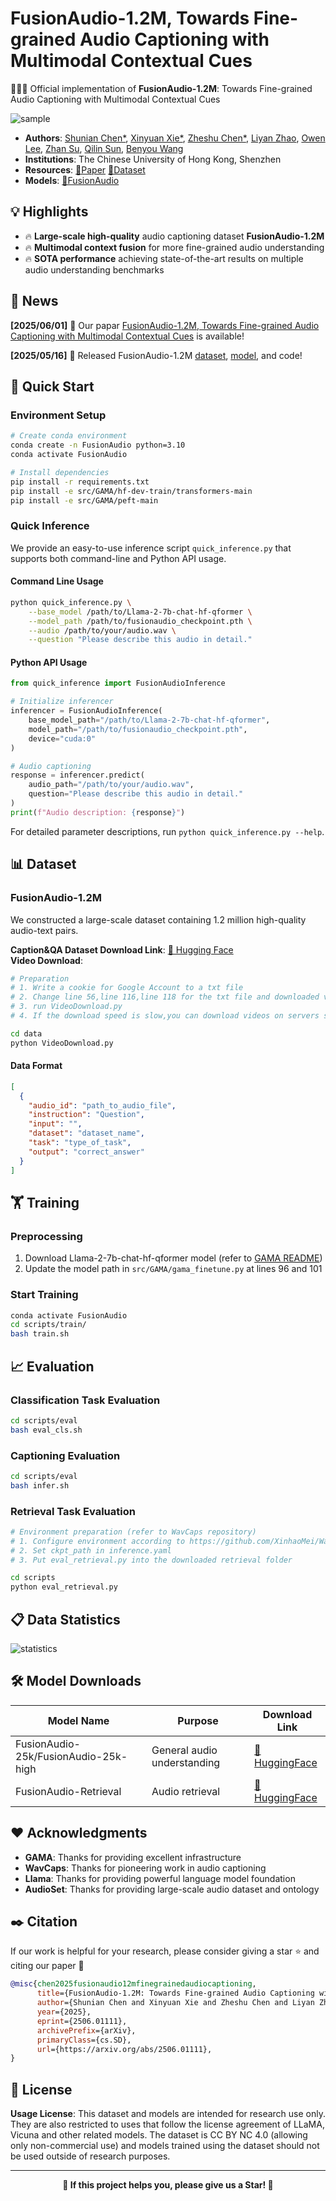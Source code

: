 
# FusionAudio-1.2M, Towards Fine-grained Audio Captioning with Multimodal Contextual Cues 



🚀🚀🚀 Official implementation of **FusionAudio-1.2M**: Towards Fine-grained Audio Captioning with Multimodal Contextual Cues

![sample](imgs/sample.png)

* **Authors**: [Shunian Chen*](https://github.com/Shunian-Chen), [Xinyuan Xie*](https://github.com/satsuki2486441738), [Zheshu Chen*](https://github.com/kawagebo12), [Liyan Zhao](https://github.com/Apostasi0225cuhksz), [Owen Lee](https://github.com/KaiTheSkyWalker), [Zhan Su](https://scholar.google.com/citations?user=VzEpVpoAAAAJ), [Qilin Sun](https://scholar.google.com/citations?user=igqPS8sAAAAJ), [Benyou Wang](https://scholar.google.com.hk/citations?user=Jk4vJU8AAAAJ)
* **Institutions**: The Chinese University of Hong Kong, Shenzhen
* **Resources**: [📄Paper](https://arxiv.org/abs/2506.01111)  [🤗Dataset](https://huggingface.co/datasets/SatsukiVie/FusionAudio)
* **Models**: [🤗FusionAudio](https://huggingface.co/SatsukiVie/FusionAudio)

## 💡 Highlights

* 🔥 **Large-scale high-quality** audio captioning dataset **FusionAudio-1.2M**
* 🔥 **Multimodal context fusion** for more fine-grained audio understanding
* 🔥 **SOTA performance** achieving state-of-the-art results on multiple audio understanding benchmarks

## 📜 News
**\[2025/06/01\]** 🚀 Our papar [FusionAudio-1.2M, Towards Fine-grained Audio Captioning with Multimodal Contextual Cues](https://arxiv.org/abs/2506.01111) is available!

**\[2025/05/16\]** 🚀 Released FusionAudio-1.2M [dataset](https://huggingface.co/datasets/SatsukiVie/FusionAudio), [model](https://huggingface.co/SatsukiVie/FusionAudio/tree/main), and code!

## 🚀 Quick Start

### Environment Setup

```bash
# Create conda environment
conda create -n FusionAudio python=3.10
conda activate FusionAudio

# Install dependencies
pip install -r requirements.txt
pip install -e src/GAMA/hf-dev-train/transformers-main
pip install -e src/GAMA/peft-main
```

### Quick Inference

We provide an easy-to-use inference script `quick_inference.py` that supports both command-line and Python API usage.

#### Command Line Usage

```bash
python quick_inference.py \
    --base_model /path/to/Llama-2-7b-chat-hf-qformer \
    --model_path /path/to/fusionaudio_checkpoint.pth \
    --audio /path/to/your/audio.wav \
    --question "Please describe this audio in detail."
```

#### Python API Usage

```python
from quick_inference import FusionAudioInference

# Initialize inferencer
inferencer = FusionAudioInference(
    base_model_path="/path/to/Llama-2-7b-chat-hf-qformer",
    model_path="/path/to/fusionaudio_checkpoint.pth",
    device="cuda:0"
)

# Audio captioning
response = inferencer.predict(
    audio_path="/path/to/your/audio.wav",
    question="Please describe this audio in detail."
)
print(f"Audio description: {response}")
```

For detailed parameter descriptions, run `python quick_inference.py --help`.

## 📊 Dataset

### FusionAudio-1.2M

We constructed a large-scale dataset containing 1.2 million high-quality audio-text pairs.

**Caption&QA Dataset Download Link**: [🤗 Hugging Face](https://huggingface.co/datasets/SatsukiVie/FusionAudio)  
**Video Download**:
```bash
# Preparation
# 1. Write a cookie for Google Account to a txt file
# 2. Change line 56,line 116,line 118 for the txt file and downloaded video path
# 3. run VideoDownload.py
# 4. If the download speed is slow,you can download videos on servers such as AWS 

cd data
python VideoDownload.py
```
#### Data Format

```json
[
  {
    "audio_id": "path_to_audio_file",
    "instruction": "Question",
    "input": "",
    "dataset": "dataset_name", 
    "task": "type_of_task",
    "output": "correct_answer"
  }
]
```

## 🏋️ Training

### Preprocessing

1. Download Llama-2-7b-chat-hf-qformer model (refer to [GAMA README](https://github.com/Sreyan88/GAMA))
2. Update the model path in `src/GAMA/gama_finetune.py` at lines 96 and 101

### Start Training

```bash
conda activate FusionAudio
cd scripts/train/
bash train.sh
```

## 📈 Evaluation

### Classification Task Evaluation

```bash
cd scripts/eval
bash eval_cls.sh
```

### Captioning Evaluation

```bash
cd scripts/eval  
bash infer.sh
```

### Retrieval Task Evaluation

```bash
# Environment preparation (refer to WavCaps repository)
# 1. Configure environment according to https://github.com/XinhaoMei/WavCaps/tree/master/retrieval
# 2. Set ckpt_path in inference.yaml
# 3. Put eval_retrieval.py into the downloaded retrieval folder

cd scripts
python eval_retrieval.py
```

## 📋 Data Statistics

![statistics](imgs/statistics.png)

## 🛠️ Model Downloads

| Model Name | Purpose | Download Link |
|---------|------|----------|
| FusionAudio-25k/FusionAudio-25k-high | General audio understanding | [🤗 HuggingFace](https://huggingface.co/SatsukiVie/FusionAudio) |
| FusionAudio-Retrieval | Audio retrieval | [🤗 HuggingFace](https://huggingface.co/Zheshu/FusionAudio-Retrieval) |


## ❤️ Acknowledgments

* **GAMA**: Thanks for providing excellent infrastructure
* **WavCaps**: Thanks for pioneering work in audio captioning
* **Llama**: Thanks for providing powerful language model foundation
* **AudioSet**: Thanks for providing large-scale audio dataset and ontology

## ✒️ Citation

If our work is helpful for your research, please consider giving a star ⭐ and citing our paper 📝

```bibtex
@misc{chen2025fusionaudio12mfinegrainedaudiocaptioning,
      title={FusionAudio-1.2M: Towards Fine-grained Audio Captioning with Multimodal Contextual Fusion}, 
      author={Shunian Chen and Xinyuan Xie and Zheshu Chen and Liyan Zhao and Owen Lee and Zhan Su and Qilin Sun and Benyou Wang},
      year={2025},
      eprint={2506.01111},
      archivePrefix={arXiv},
      primaryClass={cs.SD},
      url={https://arxiv.org/abs/2506.01111}, 
}
```

## 📄 License

**Usage License**: This dataset and models are intended for research use only. They are also restricted to uses that follow the license agreement of LLaMA, Vicuna and other related models. The dataset is CC BY NC 4.0 (allowing only non-commercial use) and models trained using the dataset should not be used outside of research purposes.

---

<div align="center">

**🌟 If this project helps you, please give us a Star! 🌟**

</div>
